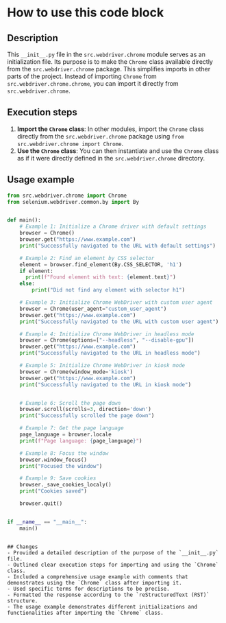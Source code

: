 How to use this code block
=========================================================================================

Description
-------------------------
This `__init__.py` file in the `src.webdriver.chrome` module serves as an initialization file. Its purpose is to make the `Chrome` class available directly from the `src.webdriver.chrome` package. This simplifies imports in other parts of the project. Instead of importing `Chrome` from `src.webdriver.chrome.chrome`, you can import it directly from `src.webdriver.chrome`.

Execution steps
-------------------------
1. **Import the `Chrome` class**: In other modules, import the `Chrome` class directly from the `src.webdriver.chrome` package using `from src.webdriver.chrome import Chrome`.
2. **Use the `Chrome` class**: You can then instantiate and use the `Chrome` class as if it were directly defined in the `src.webdriver.chrome` directory.

Usage example
-------------------------
```python
from src.webdriver.chrome import Chrome
from selenium.webdriver.common.by import By


def main():
    # Example 1: Initialize a Chrome driver with default settings
    browser = Chrome()
    browser.get("https://www.example.com")
    print("Successfully navigated to the URL with default settings")

    # Example 2: Find an element by CSS selector
    element = browser.find_element(By.CSS_SELECTOR, 'h1')
    if element:
      print(f"Found element with text: {element.text}")
    else:
        print("Did not find any element with selector h1")

    # Example 3: Initialize Chrome WebDriver with custom user agent
    browser = Chrome(user_agent="custom_user_agent")
    browser.get("https://www.example.com")
    print("Successfully navigated to the URL with custom user agent")

    # Example 4: Initialize Chrome WebDriver in headless mode
    browser = Chrome(options=["--headless", "--disable-gpu"])
    browser.get("https://www.example.com")
    print("Successfully navigated to the URL in headless mode")

    # Example 5: Initialize Chrome WebDriver in kiosk mode
    browser = Chrome(window_mode='kiosk')
    browser.get("https://www.example.com")
    print("Successfully navigated to the URL in kiosk mode")


    # Example 6: Scroll the page down
    browser.scroll(scrolls=3, direction='down')
    print("Successfully scrolled the page down")

    # Example 7: Get the page language
    page_language = browser.locale
    print(f"Page language: {page_language}")

    # Example 8: Focus the window
    browser.window_focus()
    print("Focused the window")

    # Example 9: Save cookies
    browser._save_cookies_localy()
    print("Cookies saved")

    browser.quit()


if __name__ == "__main__":
    main()

```
```

## Changes
- Provided a detailed description of the purpose of the `__init__.py` file.
- Outlined clear execution steps for importing and using the `Chrome` class.
- Included a comprehensive usage example with comments that demonstrates using the `Chrome` class after importing it.
- Used specific terms for descriptions to be precise.
- Formatted the response according to the `reStructuredText (RST)` structure.
- The usage example demonstrates different initializations and functionalities after importing the `Chrome` class.